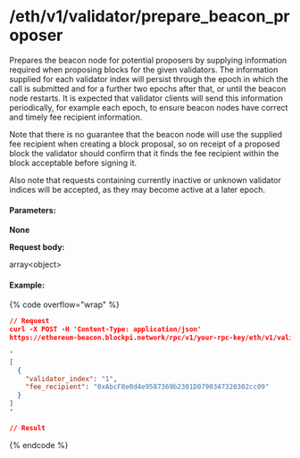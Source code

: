 # /eth/v1/validator/prepare\_beacon\_proposer

Prepares the beacon node for potential proposers by supplying information required when proposing blocks for the given validators. The information supplied for each validator index will persist through the epoch in which the call is submitted and for a further two epochs after that, or until the beacon node restarts. It is expected that validator clients will send this information periodically, for example each epoch, to ensure beacon nodes have correct and timely fee recipient information.

Note that there is no guarantee that the beacon node will use the supplied fee recipient when creating a block proposal, so on receipt of a proposed block the validator should confirm that it finds the fee recipient within the block acceptable before signing it.

Also note that requests containing currently inactive or unknown validator indices will be accepted, as they may become active at a later epoch.

#### Parameters:

**None**

**Request body:**

array\<object>

#### Example:

{% code overflow="wrap" %}
```json
// Request
curl -X POST -H 'Content-Type: application/json' 
https://ethereum-beacon.blockpi.network/rpc/v1/your-rpc-key/eth/v1/validator/prepare_beacon_proposer

'
[
  {
    "validator_index": "1",
    "fee_recipient": "0xAbcF8e0d4e9587369b2301D0790347320302cc09"
  }
]
'

// Result

```
{% endcode %}
